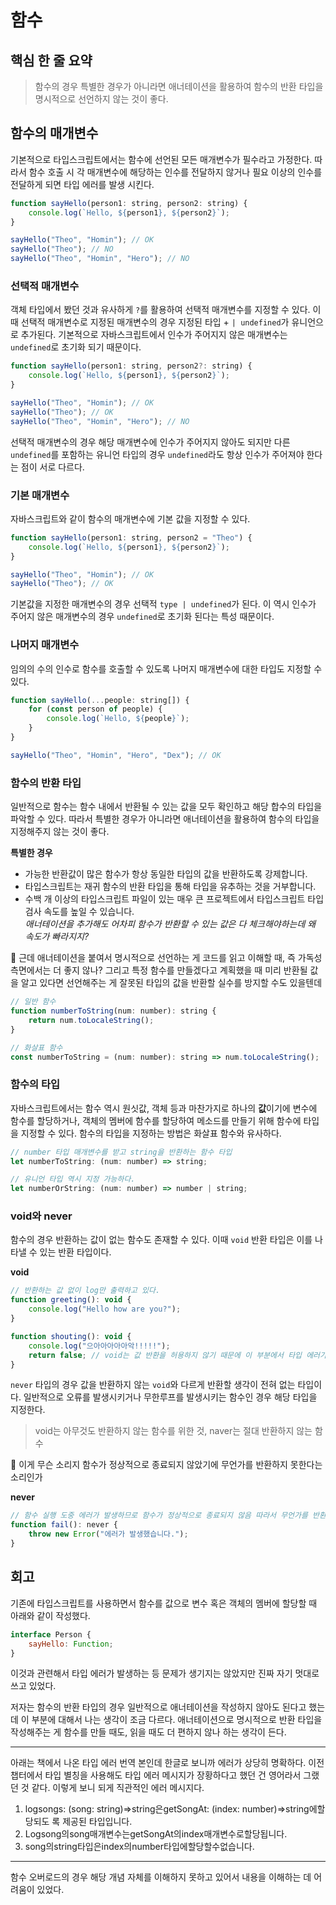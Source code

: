 # 함수

## 핵심 한 줄 요약

> 함수의 경우 특별한 경우가 아니라면 애너테이션을 활용하여 함수의 반환 타입을 명시적으로 선언하지 않는 것이 좋다.

## 함수의 매개변수

기본적으로 타입스크립트에서는 함수에 선언된 모든 매개변수가 필수라고 가정한다. 따라서 함수 호출 시 각 매개변수에 해당하는 인수를 전달하지 않거나 필요 이상의 인수를 전달하게 되면 타입 에러를 발생 시킨다.

```javascript
function sayHello(person1: string, person2: string) {
    console.log(`Hello, ${person1}, ${person2}`);
}

sayHello("Theo", "Homin"); // OK
sayHello("Theo"); // NO
sayHello("Theo", "Homin", "Hero"); // NO
```

### 선택적 매개변수

객체 타입에서 봤던 것과 유사하게 `?`를 활용하여 선택적 매개변수를 지정할 수 있다. 이때 선택적 매개변수로 지정된 매개변수의 경우 지정된 타입 + `| undefined`가 유니언으로 추가된다. 기본적으로 자바스크립트에서 인수가 주어지지 않은 매개변수는 `undefined`로 초기화 되기 때문이다.

```javascript
function sayHello(person1: string, person2?: string) {
    console.log(`Hello, ${person1}, ${person2}`);
}

sayHello("Theo", "Homin"); // OK
sayHello("Theo"); // OK
sayHello("Theo", "Homin", "Hero"); // NO
```

선택적 매개변수의 경우 해당 매개변수에 인수가 주어지지 않아도 되지만 다른 `undefined`를 포함하는 유니언 타입의 경우 `undefined`라도 항상 인수가 주어져야 한다는 점이 서로 다르다.

### 기본 매개변수

자바스크립트와 같이 함수의 매개변수에 기본 값을 지정할 수 있다.

```javascript
function sayHello(person1: string, person2 = "Theo") {
    console.log(`Hello, ${person1}, ${person2}`);
}

sayHello("Theo", "Homin"); // OK
sayHello("Theo"); // OK
```

기본값을 지정한 매개변수의 경우 선택적 `type | undefined`가 된다. 이 역시 인수가 주어지 않은 매개변수의 경우 `undefined`로 초기화 된다는 특성 때문이다.

### 나머지 매개변수

임의의 수의 인수로 함수를 호출할 수 있도록 나머지 매개변수에 대한 타입도 지정할 수 있다.

```javascript
function sayHello(...people: string[]) {
    for (const person of people) {
        console.log(`Hello, ${people}`);
    }
}

sayHello("Theo", "Homin", "Hero", "Dex"); // OK
```

### 함수의 반환 타입

일반적으로 함수는 함수 내에서 반환될 수 있는 값을 모두 확인하고 해당 합수의 타입을 파악할 수 있다. 따라서 특별한 경우가 아니라면 애너테이션을 활용하여 함수의 타입을 지정해주지 않는 것이 좋다.

**특별한 경우**

-   가능한 반환값이 많은 함수가 항상 동일한 타입의 값을 반환하도록 강제합니다.
-   타입스크립트는 재귀 함수의 반환 타입을 통해 타입을 유추하는 것을 거부합니다.
-   수백 개 이상의 타입스크립트 파일이 있는 매우 큰 프로젝트에서 타입스크립트 타입 검사 속도를 높일 수 있습니다.  
    _애너테이션을 추가해도 어차피 함수가 반환할 수 있는 값은 다 체크해야하는데 왜 속도가 빠라지지?_

🤔 근데 애너테이션을 붙여서 명시적으로 선언하는 게 코드를 읽고 이해할 때, 즉 가독성 측면에서는 더 좋지 않나? 그리고 특정 함수를 만들겠다고 계획했을 때 미리 반환될 값을 알고 있다면 선언해주는 게 잘못된 타입의 값을 반환할 실수를 방지할 수도 있을텐데

```javascript
// 일반 함수
function numberToString(num: number): string {
    return num.toLocaleString();
}

// 화살표 함수
const numberToString = (num: number): string => num.toLocaleString();
```

### 함수의 타입

자바스크립트에서는 함수 역시 원싯값, 객체 등과 마찬가지로 하나의 **값**이기에 변수에 함수를 할당하거나, 객체의 멤버에 함수를 할당하여 메소드를 만들기 위해 함수에 타입을 지정할 수 있다. 함수의 타입을 지정하는 방법은 화살표 함수와 유사하다.

```javascript
// number 타입 매개변수를 받고 string을 반환하는 함수 타입
let numberToString: (num: number) => string;

// 유니언 타입 역시 지정 가능하다.
let numberOrString: (num: number) => number | string;
```

### void와 never

함수의 경우 반환하는 값이 없는 함수도 존재할 수 있다. 이때 `void` 반환 타입은 이를 나타낼 수 있는 반환 타입이다.

**void**

```javascript
// 반환하는 값 없이 log만 출력하고 있다.
function greeting(): void {
    console.log("Hello how are you?");
}

function shouting(): void {
    console.log("으아아아아아악!!!!!");
    return false; // void는 값 반환을 허용하지 않기 때문에 이 부분에서 타입 에러가 발생한다.
}
```

`never` 타입의 경우 값을 반환하지 않는 `void`와 다르게 반환할 생각이 전혀 없는 타입이다. 일반적으로 오류를 발생시키거나 무한루프를 발생시키는 함수인 경우 해당 타입을 지정한다.

> void는 아무것도 반환하지 않는 함수를 위한 것, naver는 절대 반환하지 않는 함수

🤔 이게 무슨 소리지 함수가 정상적으로 종료되지 않았기에 무언가를 반환하지 못한다는 소리인가

**never**

```javascript
// 함수 실행 도중 에러가 발생하므로 함수가 정상적으로 종료되지 않음 따라서 무언가를 반환할 수 없기에 never
function fail(): never {
    throw new Error("에러가 발생했습니다.");
}
```

## 회고

기존에 타입스크립트를 사용하면서 함수를 값으로 변수 혹은 객체의 멤버에 할당할 때 아래와 같이 작성했다.

```javascript
interface Person {
    sayHello: Function;
}
```

이것과 관련해서 타입 에러가 발생하는 등 문제가 생기지는 않았지만 진짜 자기 멋대로 쓰고 있었다.

저자는 함수의 반환 타입의 경우 일반적으로 애너테이션을 작성하지 않아도 된다고 했는데 이 부분에 대해서 나는 생각이 조금 다르다. 애너테이션으로 명시적으로 반환 타입을 작성해주는 게 함수를 만들 때도, 읽을 때도 더 편하지 않나 하는 생각이 든다.

---

아래는 책에서 나온 타입 에러 번역 본인데 한글로 보니까 에러가 상당히 명확하다. 이전 챕터에서 타입 별칭을 사용해도 타입 에러 메시지가 장황하다고 했던 건 영어라서 그랬던 것 같다. 이렇게 보니 되게 직관적인 에러 메시지다.

1. logsongs: (song: string)=>string은getSongAt: (index: number)=>string에할당되도 록 제공된 타입입니다.
2. Logsong의song매개변수는getSongAt의index매개변수로할당됩니다.
3. song의string타입은index의number타입에할당할수없습니다.

---

함수 오버로드의 경우 해당 개념 자체를 이해하지 못하고 있어서 내용을 이해하는 데 어려움이 있었다.
